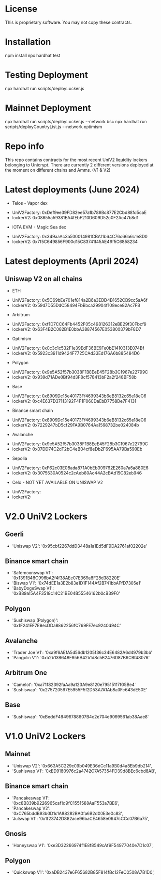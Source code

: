 # License
This is proprietary software. You may not copy these contracts.

# Installation
npm install
npx hardhat test

# Testing Deployment
npx hardhat run scripts/deployLocker.js

# Mainnet Deployment
npx hardhat run scripts/deployLocker.js --network bsc
npx hardhat run scripts/deployCountryList.js --network optimism

# Repo info
This repo contains contracts for the most recent UniV2 liquidity lockers belonging to Unicrypt. There are currently 2 different versions deployed at the moment on different chains and Amms. (V1 & V2)

# Latest deployments (June 2024)

* Telos - Vapor dex
- UniV2Factory: 0xDef9ee39FD82ee57a1b789Bc877E2Cbd88fd5caE
- lockerV2: 0x08655a59381EA4fEbF210D609D52c0F2Ac47b8d1

* IOTA EVM - Magic Sea dex
- UniV2Factory: 0x349aaAc3a500014981CBA11b64C76c66a6c1e8D0
- lockerV2: 0x7f5C649856F900d15C83741f45AE46f5C6858234


# Latest deployments (April 2024)
## Uniswap V2 on all chains
* ETH
- UniV2Factory: 0x5C69bEe701ef814a2B6a3EDD4B1652CB9cc5aA6f
- lockerV2: 0x59d7D55DdC58494FbBbca29904f108ece82Ac7FB

* Arbitrum
- UniV2Factory: 0xf1D7CC64Fb4452F05c498126312eBE29f30Fbcf9
- lockerV2: 0x63F4B2C082B1E0bbA38874567E053800379bF8D7

* Optimism
- UniV2Factory: 0x0c3c1c532F1e39EdF36BE9Fe0bE1410313E074Bf
- lockerV2: 0x5923c3911d9424F7725CAd33Ed176A6b885484D6

* Polygon
- UniV2Factory: 0x9e5A52f57b3038F1B8EeE45F28b3C1967e22799C
- lockerV2: 0x939d71ADe0Bf94d3F8cf578413bF2a2f248BF58b

* Base
- UniV2Factory: 0x8909Dc15e40173Ff4699343b6eB8132c65e18eC6
- lockerV2: 0xc4E637D37113192F4F1F060DaEbD7758De7F4131

* Binance smart chain
- UniV2Factory: 0x8909Dc15e40173Ff4699343b6eB8132c65e18eC6
- lockerV2: 0x7229247bD5cf29FA9B0764Aa1568732be024084b

* Avalanche
- UniV2Factory: 0x9e5A52f57b3038F1B8EeE45F28b3C1967e22799C
- lockerV2: 0x07DD74C2dF2bC4eB04cf8eDb2F695AA79Ba590Eb

* Sepolia
- UniV2Factory: 0xF62c03E08ada871A0bEb309762E260a7a6a880E6
- lockerV2: 0x3075530A0524c2cAeb80Ac44A2cBAd15C82eb946

* Celo - NOT YET AVAILABLE ON UNISWAP V2
- UniV2Factory: 
- lockerV2: 


# V2.0 UniV2 Lockers
## Goerli
- 'Uniswap V2': '0x95cbf2267ddD3448a1a1Ed5dF9DA2761af02202e'
## Binance smart chain
- 'Safemoonswap V1': '0x1391B48C996bA2f4f38AEe07E369a8F28d38220E'
- 'Biswap V1': '0x74dEE1a3E2b83e1D1F144Af2B741bbAFfD7305e1'
- 'BabyDogeSwap V1': '0xB89a15A4F3518c14C21BE04B55546162b0cB39F0'
## Polygon
- 'Sushiswap (Polygon)': '0x1F241EF7E9ecDDa8862256fC769FE7ec9240d94C'
## Avalanche
- 'Trader Joe V1': '0xa9f6AEfA5d56db1205f36c34E6482A6d4979b3bb'
- 'Pangolin V1': '0xb2b13B648E956B42b1d8c5B2476D87B9CBf48076'
## Arbitrum One
- 'Camelot': '0xa71182392faAa9a123A9e8120e79515117f05Be4'
- 'Sushiswap': '0x275720567E5955F5f2D53A7A1Ab8a0Fc643dE50E'
## Base
- 'Sushiswap': '0xBeddF48499788607B4c2e704e9099561ab38Aae8'

# V1.0 UniV2 Lockers

## Mainnet
- 'Uniswap V2': '0x663A5C229c09b049E36dCc11a9B0d4a8Eb9db214',
- 'Sushiswap V1': '0xED9180976c2a4742C7A57354FD39d8BEc6cbd8AB',
## Binance smart chain
- 'Pancakeswap V1': '0xc8B839b9226965caf1d9fC1551588AaF553a7BE6',
- 'Pancakeswap V2': '0xC765bddB93b0D1c1A88282BA0fa6B2d00E3e0c83',
- 'Julswap V1': '0x1f23742D882ace96baCE4658e0947cCCc07B6a75',
## Gnosis
- 'Honeyswap V1': '0xe3D32266974f1E8f8549cAf9F54977040e7D1c07',
## Polygon
- 'Quickswap V1': '0xaDB2437e6F65682B85F814fBc12FeC0508A7B1D0',